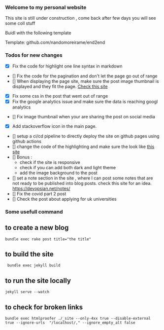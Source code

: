 ### Welcome to my personal website

This site is still under construction , come back after few days you will see some coll stuff

Buidl with the following template

Template: github.com/nandomoreirame/end2end

### Todos for new changes

- [x] Fix the code for highlight one line syntax in markdown
- [] Fix the code for the pagination and don't let the page go out of range
- [] When displaying the page site, make sure the post image thumbnail is displayed and they fit the page. [Check this site](https://www.reddit.com/r/webdev/comments/x903jo/how_to_make_my_website_get_these_things/)
- [x] Fix some css in the post that went out of range
- [x] Fix the google analytics issue and make sure the data is reaching googl analytics
- [] Fix image thumbnail when your are sharing the post on social media
- [x] Add stackoverflow icon in the main page.
- [] setup a ci/cd pipeline to directly deploy the site on github pages using github actions
- [] change the code of the highlighting and make sure the look like [this site](https://sergiokopplin.github.io/indigo/markdown-extra-components/#side-by-side)
- [] Bonus : 
    - check if the site is responsive
    - check if you can add both dark and light theme
    - add the image background to the post 
- [] set a note section in the site , where I can post some notes that are not ready to be published into blog posts.  check this site for an idea. https://devopsian.net/notes/
 - [] Fix the covid part 2 post
- [] Check the post about applying for uk universities


### Some usefull command 

## to create a new blog 

`bundle exec rake post title="the title"`


## to build the site

` bundle exec jekyll build`

## to run the site locally

`jekyll serve --watch`


## to check for broken links

`bundle exec htmlproofer ./_site --only-4xx true --disable-external true --ignore-urls  "/localhost/," --ignore_empty_alt false`
